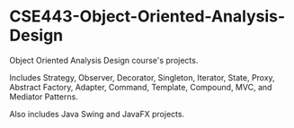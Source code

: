 # CSE443-Object-Oriented-Analysis-Design

Object Oriented Analysis Design course's projects.  
  
Includes Strategy, Observer, Decorator, Singleton, Iterator, State, Proxy, Abstract Factory, Adapter, Command, Template, Compound, MVC, and Mediator Patterns.  
  
Also includes Java Swing and JavaFX projects.
